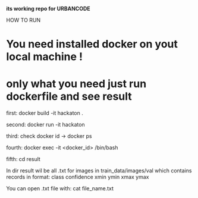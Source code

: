 **its working repo for URBANCODE**

HOW TO RUN

# You need installed docker on yout local machine !

# only what you need just run dockerfile and see result

first: docker build -it hackaton .

second: docker run -it hackaton

third: check docker id -> docker ps

fourth: docker exec -it <docker_id> /bin/bash

fifth: cd result

In dir result wil be all .txt for images in train_data/images/val 
which contains records in format: class confidence xmin ymin xmax ymax

You can open .txt file with: cat file_name.txt